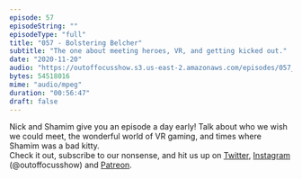 ```yaml
---
episode: 57
episodeString: ""
episodeType: "full"
title: "057 - Bolstering Belcher"
subtitle: "The one about meeting heroes, VR, and getting kicked out." 
date: "2020-11-20"
audio: "https://outoffocusshow.s3.us-east-2.amazonaws.com/episodes/057_Bolstering-Belcher.mp3"
bytes: 54518016
mime: "audio/mpeg"
duration: "00:56:47"
draft: false
---
```


Nick and Shamim give you an episode a day early! Talk about who we wish we could meet, the wonderful world of VR gaming, and times where Shamim was a bad kitty.  
Check it out, subscribe to our nonsense, and hit us up on [Twitter][twit], [Instagram][insta] (\@outoffocusshow) and [Patreon][patreon].

[twit]: https://twitter.com/outoffocusshow
[insta]: https://instagram.com/outoffocusshow
[patreon]: https://www.patreon.com/outoffocusshow
